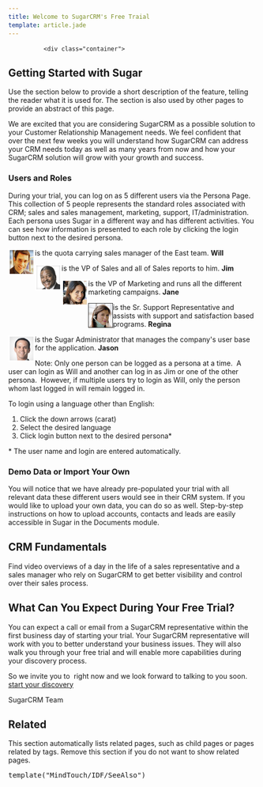 ```yaml
---
title: Welcome to SugarCRM's Free Traial
template: article.jade
---
```



              <div class="container">
  <p class="comment">
  </p><h2>Getting Started with Sugar</h2>
  <p class="comment">Use the section below to provide a short description of the feature, telling the reader what it is used for. The section is also used by other pages to provide an abstract of this page.</p>
  <p>We are excited that you are considering SugarCRM as a possible solution to your Customer Relationship Management needs. We feel confident that over the next few weeks you will understand how SugarCRM can address your CRM needs today as well as many years from now and how your SugarCRM solution will grow with your growth and success.</p>
  <h3>Users and Roles</h3>
  <p class="p1">During your trial, you can log on as 5 different users via the Persona Page. This collection of 5 people represents the standard roles associated with CRM; sales and sales management, marketing, support, IT/administration. Each persona uses Sugar in a different way and has different activities. You can see how information is presented to each role by clicking the login button next to the desired persona.</p>
  <p>
    <img align="left" alt="sales_rep_will.gif" class="internal lwrap" src="sales_rep_will.gif">
  </p>
  <p style="margin-left: 40px; ">
  </p><p style="margin-left: 40px; ">
    is the quota carrying sales manager of the East team.
    <strong>Will</strong>
  </p>
  <p>
    <span>
      <img align="left" alt="sales_exec_jim.gif" class="internal lwrap" src="sales_exec_jim.gif">
    </span>
  </p>
  <p>
  </p><p>
    is the VP of Sales and all of Sales reports to him.
    <strong>Jim</strong>
  </p>
  <p>
    <img align="left" alt="marketing_rachel.gif" class="internal lwrap" src="marketing_rachel.gif">
  </p>
  <p>
  </p><p>
    is the VP of Marketing and runs all the different marketing campaigns.
    <strong>Jane</strong>
  </p>
  <p>
    <img align="left" alt="support_rep.gif" class="internal lwrap" src="support_rep.gif">
  </p>
  <p>
  </p><p>
    is the Sr. Support Representative and assists with support and satisfaction based programs.
    <strong>Regina</strong>
  </p>
  <p>
    <img align="left" alt="admin_jason.gif" class="internal lwrap" src="admin_jason.gif">
  </p>
  <p>
  </p><p>
    is the Sugar Administrator that manages the company's user base for the application.
    <strong>Jason</strong>
  </p>
  <p>
  </p><p>Note:&nbsp;Only one person can be logged as a persona at a time. &nbsp;A user can login as Will and another can log in as Jim or one of the other persona. &nbsp;However, if multiple users try to login as Will, only the person whom last logged in will remain logged in.</p>
  <p class="p1">To login using a language other than English:</p>
  <ol>
    <li class="p1">Click the down arrows (carat)</li>
    <li class="p1">Select the desired language</li>
    <li class="p1">Click login button next to the desired persona*</li>
  </ol>
  <p class="p1">* The user name and login are entered automatically.</p>
  <h3>Demo Data or Import Your Own</h3>
  <p class="p1">You will notice that we have already pre-populated your trial with all relevant data these different users would see in their CRM system. If you would like to upload your own data, you can do so as well. Step-by-step instructions on how to upload accounts, contacts and leads are easily accessible in Sugar in the Documents module.</p>
  <h2>CRM Fundamentals</h2>
  <p class="p1">Find video overviews of a day in the life of a sales representative and a sales manager who rely on SugarCRM to get better visibility and control over their sales process.</p>
  <h2>What Can You Expect During Your Free Trial?</h2>
  <p>You can expect a call or email from a SugarCRM representative within the first business day of starting your trial. Your SugarCRM representative will work with you to better understand your business issues. They will also walk you through your free trial and will enable more capabilities during your discovery process.</p>
  <p>
    So we invite you to&nbsp;&nbsp;right now and we look forward to talking to you soon.
    <a title="CRM Fundamentals" href="//01_Get_Started/01_End_Users/01_Free_Trial/02_Introduction_to_CRM">start your discovery</a>
  </p>
  <p>SugarCRM Team</p>
  <h2>Related</h2>
  <p class="comment">This section automatically lists related pages, such as child pages or pages related by tags. Remove this section if you do not want to show related pages.</p>
  <pre class="script">template("MindTouch/IDF/SeeAlso")</pre>
  <br>
</div>
             
